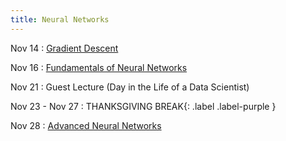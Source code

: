 ```yaml
---
title: Neural Networks
---
```


Nov 14
: [Gradient Descent](#)

Nov 16
: [Fundamentals of Neural Networks](#)

Nov 21
: Guest Lecture (Day in the Life of a Data Scientist)

Nov 23 - Nov 27
: THANKSGIVING BREAK{: .label .label-purple }

Nov 28
: [Advanced Neural Networks](#)
